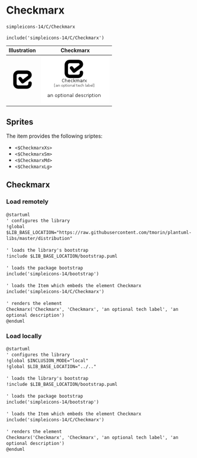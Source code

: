 # Checkmarx


```text
simpleicons-14/C/Checkmarx
```

```text
include('simpleicons-14/C/Checkmarx')
```



| Illustration | Checkmarx |
| :---: | :---: |
| ![illustration for Illustration](../../simpleicons-14/C/Checkmarx.png) | ![illustration for Checkmarx](../../simpleicons-14/C/Checkmarx.Local.png) |



## Sprites
The item provides the following sriptes:

- `<$CheckmarxXs>`
- `<$CheckmarxSm>`
- `<$CheckmarxMd>`
- `<$CheckmarxLg>`





## Checkmarx

### Load remotely
```plantuml
@startuml
' configures the library
!global $LIB_BASE_LOCATION="https://raw.githubusercontent.com/tmorin/plantuml-libs/master/distribution"

' loads the library's bootstrap
!include $LIB_BASE_LOCATION/bootstrap.puml

' loads the package bootstrap
include('simpleicons-14/bootstrap')

' loads the Item which embeds the element Checkmarx
include('simpleicons-14/C/Checkmarx')

' renders the element
Checkmarx('Checkmarx', 'Checkmarx', 'an optional tech label', 'an optional description')
@enduml
```

### Load locally
```plantuml
@startuml
' configures the library
!global $INCLUSION_MODE="local"
!global $LIB_BASE_LOCATION="../.."

' loads the library's bootstrap
!include $LIB_BASE_LOCATION/bootstrap.puml

' loads the package bootstrap
include('simpleicons-14/bootstrap')

' loads the Item which embeds the element Checkmarx
include('simpleicons-14/C/Checkmarx')

' renders the element
Checkmarx('Checkmarx', 'Checkmarx', 'an optional tech label', 'an optional description')
@enduml
```

